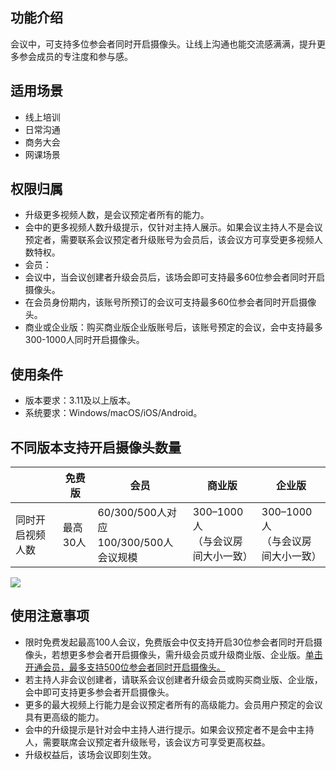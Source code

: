 ## 功能介绍
会议中，可支持多位参会者同时开启摄像头。让线上沟通也能交流感满满，提升更多参会成员的专注度和参与感。

## 适用场景
- 线上培训
- 日常沟通
- 商务大会
- 网课场景

## 权限归属
- 升级更多视频人数，是会议预定者所有的能力。
- 会中的更多视频人数升级提示，仅针对主持人展示。如果会议主持人不是会议预定者，需要联系会议预定者升级账号为会员后，该会议方可享受更多视频人数特权。
- 会员：
 - 会议中，当会议创建者升级会员后，该场会即可支持最多60位参会者同时开启摄像头。
 - 在会员身份期内，该账号所预订的会议可支持最多60位参会者同时开启摄像头。
- 商业或企业版：购买商业版企业版账号后，该账号预定的会议，会中支持最多300-1000人同时开启摄像头。

## 使用条件
- 版本要求：3.11及以上版本。
- 系统要求：Windows/macOS/iOS/Android。

## 不同版本支持开启摄像头数量

||免费版|会员|商业版|企业版|
|-|-|-|-|-|
|同时开启视频人数|最高30人|60/300/500人对应<br>100/300/500人会议规模|300–1000人<br>（与会议房间大小一致）|300–1000人<br>（与会议房间大小一致）|

![](https://qcloudimg.tencent-cloud.cn/raw/aaa9e9f1f848e6acb265037858f78d77.png)

## 使用注意事项
- 限时免费发起最高100人会议，免费版会中仅支持开启30位参会者同时开启摄像头，若想更多参会者开启摄像头，需升级会员或升级商业版、企业版。[单击开通会员，最多支持500位参会者同时开启摄像头。](https://meeting.tencent.com/buy/index.html?version=personal&mid=ts.p.help.wz)
- 若主持人非会议创建者，请联系会议创建者升级会员或购买商业版、企业版，会中即可支持更多参会者开启摄像头。
- 更多的最大视频上行能力是会议预定者所有的高级能力。会员用户预定的会议具有更高级的能力。
- 会中的升级提示是针对会中主持人进行提示。如果会议预定者不是会中主持人，需要联席会议预定者升级账号，该会议方可享受更高权益。
- 升级权益后，该场会议即刻生效。

